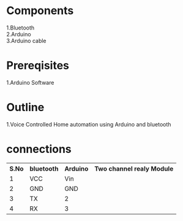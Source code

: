 # Components
1.Bluetooth<br>
2.Arduino<br>
3.Arduino cable<br>

# Prereqisites
1.Arduino Software<br>

# Outline
1.Voice Controlled Home automation using Arduino and bluetooth<br>

# connections
<table>
  <tr>
    <th>S.No</th>
    <th>bluetooth</th>
    <th>Arduino</th>
    <th>Two channel realy Module</th>
  </tr>
  <tr>
    <td>1</td>
    <td>VCC</td>
    <td>Vin</td>
  </tr>
  <tr>
    <td>2</td>
    <td>GND</td>
    <td>GND</td>
  </tr>
  <tr>
    <td>3</td>
    <td>TX</td>
    <td>2</td>
  </tr>
  <tr>
    <td>4</td>
    <td>RX</td>
    <td>3</td>
  </tr>
  </table>
